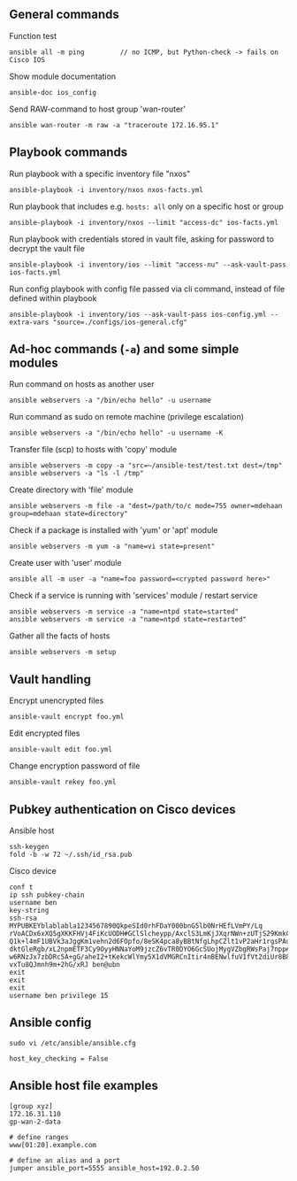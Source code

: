 ## General commands

Function test

    ansible all -m ping         // no ICMP, but Python-check -> fails on Cisco IOS

Show module documentation

    ansible-doc ios_config

Send RAW-command to host group 'wan-router'

    ansible wan-router -m raw -a "traceroute 172.16.95.1"

    
## Playbook commands

Run playbook with a specific inventory file "nxos"

    ansible-playbook -i inventory/nxos nxos-facts.yml

Run playbook that includes e.g. `hosts: all` only on a specific host or group

    ansible-playbook -i inventory/nxos --limit "access-dc" ios-facts.yml
    
Run playbook with credentials stored in vault file, asking for password to decrypt the vault file

    ansible-playbook -i inventory/ios --limit "access-nu" --ask-vault-pass ios-facts.yml
    
Run config playbook with config file passed via cli command, instead of file defined within playbook

    ansible-playbook -i inventory/ios --ask-vault-pass ios-config.yml --extra-vars "source=./configs/ios-general.cfg"


## Ad-hoc commands (`-a`) and some simple modules

Run command on hosts as another user

    ansible webservers -a "/bin/echo hello" -u username
    
Run command as sudo on remote machine (privilege escalation)

    ansible webservers -a "/bin/echo hello" -u username -K

Transfer file (scp) to hosts with 'copy' module

    ansible webservers -m copy -a "src=~/ansible-test/test.txt dest=/tmp"
    ansible webservers -a "ls -l /tmp"
    
Create directory with 'file' module

    ansible webservers -m file -a "dest=/path/to/c mode=755 owner=mdehaan group=mdehaan state=directory"
    
Check if a package is installed with 'yum' or 'apt' module

    ansible webservers -m yum -a "name=vi state=present"
    
Create user with 'user' module

    ansible all -m user -a "name=foo password=<crypted password here>"

Check if a service is running with 'services' module / restart service

    ansible webservers -m service -a "name=ntpd state=started"
    ansible webservers -m service -a "name=ntpd state=restarted"

Gather all the facts of hosts

    ansible webservers -m setup


## Vault handling

Encrypt unencrypted files

    ansible-vault encrypt foo.yml
    
Edit encrypted files

    ansible-vault edit foo.yml
    
Change encryption password of file

    ansible-vault rekey foo.yml


## Pubkey authentication on Cisco devices

Ansible host

    ssh-keygen
    fold -b -w 72 ~/.ssh/id_rsa.pub

Cisco device
```
conf t
ip ssh pubkey-chain
username ben
key-string
ssh-rsa MYPUBKEYblablabla1234567890QkpeSId0rhFDaY000bnG5lb0NrHEfLVmPY/Lq
rVoACDx6xXQ5gXKKFHVj4FiKcUODH#GClSlcheypp/AxclS3LmKjJXqrNWn+zUTjS29KmkCG
Q1k+l4mF1UBVk3aJggKm1vehn2d6FOpfo/8eSK4pca8yBBtNfgLhpCZlt1vP2aHr1rgsPAuj
dktGleRgb/xL2npmETF3Cy9OyyHNNaYoM9jzcZ6vTR0DYO6GcSUojMygVZbgRWsPaj7npp#A
w6RNzJx7zbDRc5A+gG/aheI2+tKekcWlYmy5X1dVMGRCnItir4nBENwlfuV1fVt2diUr8B8I
vxTu8QJmnh9m+2hG/xRJ ben@ubn
exit
exit
exit
username ben privilege 15
```


## Ansible config

    sudo vi /etc/ansible/ansible.cfg
    
    host_key_checking = False


## Ansible host file examples

```
[group xyz]
172.16.31.110
gp-wan-2-data

# define ranges
www[01:20].example.com

# define an alias and a port
jumper ansible_port=5555 ansible_host=192.0.2.50
```


